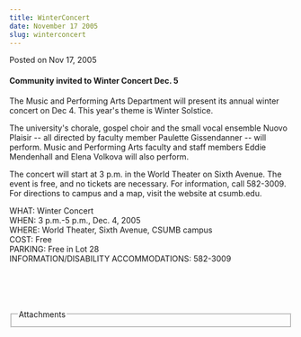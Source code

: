 ```yaml
---
title: WinterConcert
date: November 17 2005
slug: winterconcert
---
```





<span class="date">Posted on Nov 17, 2005    </span>
<h4>Community invited to Winter Concert Dec. 5</h4>
<p>The Music and Performing Arts Department will present its annual
winter concert on Dec 4. This year&apos;s theme is Winter Solstice.</p>
<p>The university&apos;s chorale, gospel choir and the small vocal
ensemble Nuovo Plaisir -- all directed by faculty member Paulette
Gissendanner -- will perform. Music and Performing Arts faculty and
staff members Eddie Mendenhall and Elena Volkova will also
perform.</p>
<p>The concert will start at 3 p.m. in the World Theater on Sixth
Avenue. The event is free, and no tickets are necessary. For
information, call 582-3009. For directions to campus and a map,
visit the website at csumb.edu.</p>
<p>WHAT: Winter Concert<br>
WHEN: 3 p.m.-5 p.m., Dec. 4, 2005<br>
WHERE: World Theater, Sixth Avenue, CSUMB campus<br>
COST: Free<br>
PARKING: Free in Lot 28<br>
INFORMATION/DISABILITY ACCOMMODATIONS: 582-3009</br></br></br></br></br></p>
<fieldset class="fieldgroup group-attachments">
<legend>Attachments</legend>
<div class="field field-type-emvideo field-field-attach-video">
<div class="field-items">
<div class="field-item odd">
<div class="emvideo emvideo-video emvideo-"/>
</div>
</div>
</div>
</fieldset>





